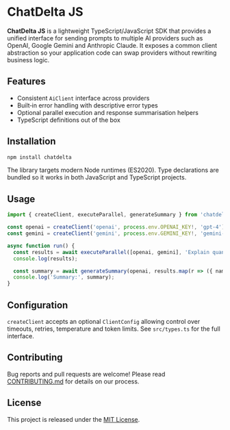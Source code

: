 # ChatDelta JS

**ChatDelta JS** is a lightweight TypeScript/JavaScript SDK that provides a unified interface for sending prompts to multiple AI providers such as OpenAI, Google Gemini and Anthropic Claude. It exposes a common client abstraction so your application code can swap providers without rewriting business logic.

## Features

- Consistent `AiClient` interface across providers
- Built‑in error handling with descriptive error types
- Optional parallel execution and response summarisation helpers
- TypeScript definitions out of the box

## Installation

```bash
npm install chatdelta
```

The library targets modern Node runtimes (ES2020). Type declarations are bundled so it works in both JavaScript and TypeScript projects.

## Usage

```ts
import { createClient, executeParallel, generateSummary } from 'chatdelta';

const openai = createClient('openai', process.env.OPENAI_KEY!, 'gpt-4');
const gemini = createClient('gemini', process.env.GEMINI_KEY!, 'gemini-pro');

async function run() {
  const results = await executeParallel([openai, gemini], 'Explain quantum entanglement');
  console.log(results);

  const summary = await generateSummary(openai, results.map(r => ({ name: r.name, response: String(r.result) })));
  console.log('Summary:', summary);
}
```

## Configuration

`createClient` accepts an optional `ClientConfig` allowing control over timeouts, retries, temperature and token limits. See `src/types.ts` for the full interface.

## Contributing

Bug reports and pull requests are welcome! Please read [CONTRIBUTING.md](CONTRIBUTING.md) for details on our process.

## License

This project is released under the [MIT License](LICENSE).
